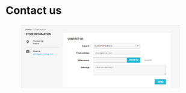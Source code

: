 # Contact us

<figure><img src="../../../.gitbook/assets/image (8).png" alt=""><figcaption></figcaption></figure>
